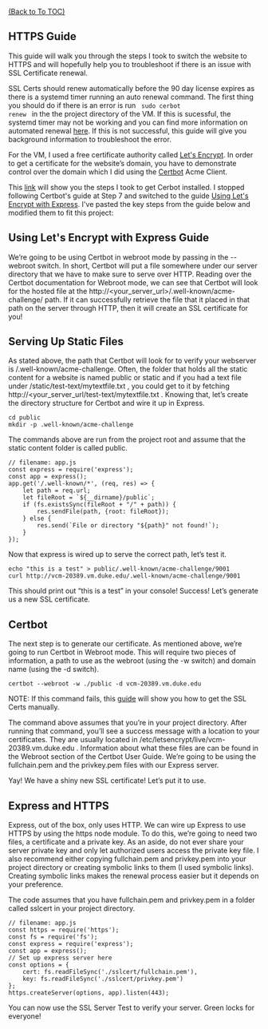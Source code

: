 [(Back to To TOC)](../TOC.md)
## HTTPS Guide 
This guide will walk you through the steps I took to switch the website to HTTPS and will hopefully help you to troubleshoot if there is an issue with SSL Certificate renewal.

SSL Certs should renew automatically before the 90 day license expires as there is a systemd timer running an auto renewal command. The first thing you should do if there is an error is run <code> sudo cerbot renew </code> in the the project directory of the VM. If this is sucessful, the systemd timer may not be working and you can find more information on automated renewal [here](https://certbot.eff.org/docs/using.html?highlight=hooks#renewing-certificates). If this is not successful, this guide will give you background information to troubleshoot the error. 

For the VM, I used a free certificate authority called [Let's Encrypt](https://letsencrypt.org/getting-started/). In order to get a certificate for the website’s domain, you have to demonstrate control over the domain which I did using the [Certbot](https://certbot.eff.org/about/) Acme Client.

This [link](https://certbot.eff.org/lets-encrypt/ubuntufocal-other) will show you the steps I took to get Cerbot installed. I stopped following Certbot's guide at Step 7 and switched to the guide [Using Let's Encrypt with Express](https://medium.com/@yash.kulshrestha/using-lets-encrypt-with-express-e069c7abe625). I've pasted the key steps from the guide below and modified them to fit this project:

## Using Let's Encrypt with Express Guide

We’re going to be using Certbot in webroot mode by passing in the --webroot switch. In short, Certbot will put a file somewhere under our server directory that we have to make sure to serve over HTTP. Reading over the Certbot documentation for Webroot mode, we can see that Certbot will look for the hosted file at the http://<your_server_url>/.well-known/acme-challenge/ path. If it can successfully retrieve the file that it placed in that path on the server through HTTP, then it will create an SSL certificate for you!

## Serving Up Static Files

As stated above, the path that Certbot will look for to verify your webserver is /.well-known/acme-challenge. Often, the folder that holds all the static content for a website is named public or static and if you had a text file under /static/test-text/mytextfile.txt , you could get to it by fetching http://<your_server_url/test-text/mytextfile.txt . Knowing that, let’s create the directory structure for Certbot and wire it up in Express.
```
cd public
mkdir -p .well-known/acme-challenge
```

The commands above are run from the project root and assume that the static content folder is called public.
```
// filename: app.js
const express = require('express');
const app = express();
app.get('/.well-known/*', (req, res) => {
    let path = req.url;
    let fileRoot = `${__dirname}/public`;
    if (fs.existsSync(fileRoot + "/" + path)) {
        res.sendFile(path, {root: fileRoot});
    } else {
        res.send(`File or directory "${path}" not found!`);
    }
});
```
Now that express is wired up to serve the correct path, let’s test it.
```
echo "this is a test" > public/.well-known/acme-challenge/9001
curl http://vcm-20389.vm.duke.edu/.well-known/acme-challenge/9001
```
This should print out “this is a test” in your console! Success!
Let’s generate us a new SSL certificate.

## Certbot

The next step is to generate our certificate. As mentioned above, we’re going to run Certbot in Webroot mode. This will require two pieces of information, a path to use as the webroot (using the -w switch) and domain name (using the -d switch).

```
certbot --webroot -w ./public -d vcm-20389.vm.duke.edu
```

NOTE: If this command fails, this [guide](https://flaviocopes.com/express-letsencrypt-ssl/) will show you how to get the SSL Certs manually.

The command above assumes that you’re in your project directory. After running that command, you’ll see a success message with a location to your certificates. They are usually located in /etc/letsencrypt/live/vcm-20389.vm.duke.edu . Information about what these files are can be found in the Webroot section of the Certbot User Guide. We’re going to be using the fullchain.pem and the privkey.pem files with our Express server.

Yay! We have a shiny new SSL certificate! Let’s put it to use.

## Express and HTTPS

Express, out of the box, only uses HTTP. We can wire up Express to use HTTPS by using the https node module. To do this, we’re going to need two files, a certificate and a private key. As an aside, do not ever share your server private key and only let authorized users access the private key file.
I also recommend either copying fullchain.pem and privkey.pem into your project directory or creating symbolic links to them (I used symbolic links). Creating symbolic links makes the renewal process easier but it depends on your preference.

The code assumes that you have fullchain.pem and privkey.pem in a folder called sslcert in your project directory.
```
// filename: app.js
const https = require('https');
const fs = require('fs');
const express = require('express');
const app = express();
// Set up express server here
const options = {
    cert: fs.readFileSync('./sslcert/fullchain.pem'),
    key: fs.readFileSync('./sslcert/privkey.pem')
};
https.createServer(options, app).listen(443);
  ```

You can now use the SSL Server Test to verify your server. Green locks for everyone!